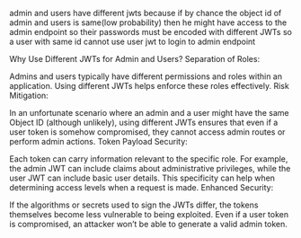 admin and users have different jwts because if by chance the object id of admin and users is same(low probability) then he might have access to the admin endpoint so their passwords must be encoded with different JWTs so a user with same id cannot use user jwt to login to admin endpoint

Why Use Different JWTs for Admin and Users?
Separation of Roles:

Admins and users typically have different permissions and roles within an application. Using different JWTs helps enforce these roles effectively.
Risk Mitigation:

In an unfortunate scenario where an admin and a user might have the same Object ID (although unlikely), using different JWTs ensures that even if a user token is somehow compromised, they cannot access admin routes or perform admin actions.
Token Payload Security:

Each token can carry information relevant to the specific role. For example, the admin JWT can include claims about administrative privileges, while the user JWT can include basic user details. This specificity can help when determining access levels when a request is made.
Enhanced Security:

If the algorithms or secrets used to sign the JWTs differ, the tokens themselves become less vulnerable to being exploited. Even if a user token is compromised, an attacker won’t be able to generate a valid admin token.